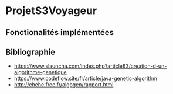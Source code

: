 # ProjetS3Voyageur

## Fonctionalités implémentées

## Bibliographie

* https://www.slauncha.com/index.php?article63/creation-d-un-algorithme-genetique
* https://www.codeflow.site/fr/article/java-genetic-algorithm
* http://ehehe.free.fr/algogen/rapport.html

